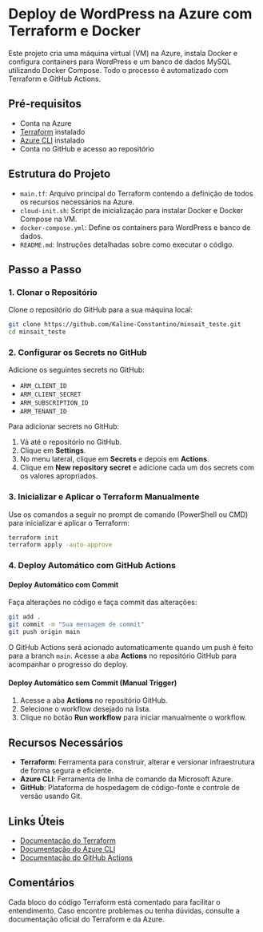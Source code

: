 
# Deploy de WordPress na Azure com Terraform e Docker

Este projeto cria uma máquina virtual (VM) na Azure, instala Docker e configura containers para WordPress e um banco de dados MySQL utilizando Docker Compose. Todo o processo é automatizado com Terraform e GitHub Actions.

## Pré-requisitos

- Conta na Azure
- [Terraform](https://www.terraform.io/downloads.html) instalado
- [Azure CLI](https://docs.microsoft.com/en-us/cli/azure/install-azure-cli) instalado
- Conta no GitHub e acesso ao repositório

## Estrutura do Projeto

- `main.tf`: Arquivo principal do Terraform contendo a definição de todos os recursos necessários na Azure.
- `cloud-init.sh`: Script de inicialização para instalar Docker e Docker Compose na VM.
- `docker-compose.yml`: Define os containers para WordPress e banco de dados.
- `README.md`: Instruções detalhadas sobre como executar o código.

## Passo a Passo

### 1. Clonar o Repositório

Clone o repositório do GitHub para a sua máquina local:

```sh
git clone https://github.com/Kaline-Constantino/minsait_teste.git
cd minsait_teste
```

### 2. Configurar os Secrets no GitHub

Adicione os seguintes secrets no GitHub:

- `ARM_CLIENT_ID`
- `ARM_CLIENT_SECRET`
- `ARM_SUBSCRIPTION_ID`
- `ARM_TENANT_ID`

Para adicionar secrets no GitHub:

1. Vá até o repositório no GitHub.
2. Clique em **Settings**.
3. No menu lateral, clique em **Secrets** e depois em **Actions**.
4. Clique em **New repository secret** e adicione cada um dos secrets com os valores apropriados.

### 3. Inicializar e Aplicar o Terraform Manualmente

Use os comandos a seguir no prompt de comando (PowerShell ou CMD) para inicializar e aplicar o Terraform:

```sh
terraform init
terraform apply -auto-approve
```

### 4. Deploy Automático com GitHub Actions

#### Deploy Automático com Commit

Faça alterações no código e faça commit das alterações:

```sh
git add .
git commit -m "Sua mensagem de commit"
git push origin main
```

O GitHub Actions será acionado automaticamente quando um push é feito para a branch `main`. Acesse a aba **Actions** no repositório GitHub para acompanhar o progresso do deploy.

#### Deploy Automático sem Commit (Manual Trigger)

1. Acesse a aba **Actions** no repositório GitHub.
2. Selecione o workflow desejado na lista.
3. Clique no botão **Run workflow** para iniciar manualmente o workflow.

## Recursos Necessários

- **Terraform**: Ferramenta para construir, alterar e versionar infraestrutura de forma segura e eficiente.
- **Azure CLI**: Ferramenta de linha de comando da Microsoft Azure.
- **GitHub**: Plataforma de hospedagem de código-fonte e controle de versão usando Git.

## Links Úteis

- [Documentação do Terraform](https://www.terraform.io/docs)
- [Documentação do Azure CLI](https://docs.microsoft.com/en-us/cli/azure)
- [Documentação do GitHub Actions](https://docs.github.com/en/actions)

## Comentários

Cada bloco do código Terraform está comentado para facilitar o entendimento. Caso encontre problemas ou tenha dúvidas, consulte a documentação oficial do Terraform e da Azure.
